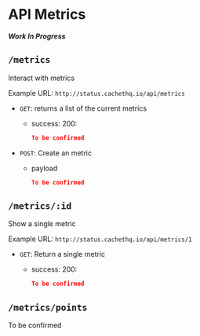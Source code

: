 # API Metrics

**_Work In Progress_**

## `/metrics`

Interact with metrics

Example URL: `http://status.cachethq.io/api/metrics`

* `GET`: returns a list of the current metrics
  - success: 200:

    ~~~json
    To be confirmed
    ~~~

* `POST`: Create an metric
  - payload

    ~~~json
    To be confirmed
    ~~~



## `/metrics/:id`

Show a single metric

Example URL: `http://status.cachethq.io/api/metrics/1`

* `GET`: Return a single metric
  - success: 200:

    ~~~json
    To be confirmed
    ~~~

## `/metrics/points`

To be confirmed



